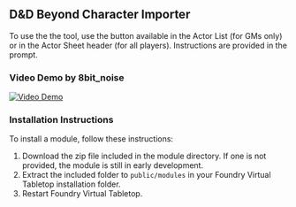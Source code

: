 ## D&D Beyond Character Importer

To use the the tool, use the button available in the Actor List (for GMs only) or in the Actor Sheet header (for all players). Instructions are provided in the prompt.

### Video Demo by 8bit_noise

[![Video Demo](https://i.imgur.com/JU1rpIL.png)](https://www.youtube.com/watch?v=n33Xsa72AH4)

### Installation Instructions

To install a module, follow these instructions:

1. Download the zip file included in the module directory. If one is not provided, the module is still in early development.
2. Extract the included folder to `public/modules` in your Foundry Virtual Tabletop installation folder.
3. Restart Foundry Virtual Tabletop. 
